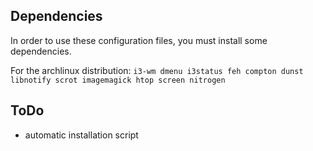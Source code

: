 Dependencies
------------
In order to use these configuration files, you must install some dependencies. 

For the archlinux distribution: `i3-wm dmenu i3status feh compton dunst libnotify scrot imagemagick htop screen nitrogen`

ToDo
----
+ automatic installation script

